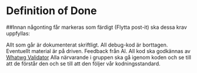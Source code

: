 # Definition of Done

##Innan någonting får markeras som färdigt (Flytta post-it) ska dessa krav uppfyllas:

Allt som går är dokumenterat skriftligt. 
All debug-kod är borttagen. 
Eventuellt material är på driven. 
Feedback från AI.
All kod ska godkännas av [Whatwg Validator](https://whatwg.org/validator/)
Alla närvarande i gruppen ska gå igenom koden och se till att de förstår den och se till att den följer vår kodningsstandard.
